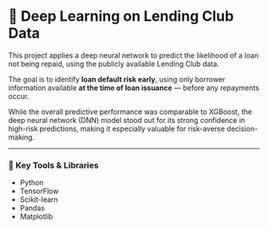 # 🧠 Deep Learning on Lending Club Data

This project applies a deep neural network to predict the likelihood of a loan not being repaid, using the publicly available Lending Club data.

The goal is to identify **loan default risk early**, using only borrower information available **at the time of loan issuance** — before any repayments occur.

While the overall predictive performance was comparable to XGBoost, the deep neural network (DNN) model stood out for its strong confidence in high-risk predictions, making it especially valuable for risk-averse decision-making.

---

### 🔧 Key Tools & Libraries
- Python
- TensorFlow
- Scikit-learn
- Pandas
- Matplotlib
